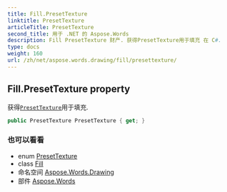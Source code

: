 ```yaml
---
title: Fill.PresetTexture
linktitle: PresetTexture
articleTitle: PresetTexture
second_title: 用于 .NET 的 Aspose.Words
description: Fill PresetTexture 财产. 获得PresetTexture用于填充 在 C#.
type: docs
weight: 160
url: /zh/net/aspose.words.drawing/fill/presettexture/
---
```

## Fill.PresetTexture property

获得[`PresetTexture`](../../presettexture/)用于填充.

```csharp
public PresetTexture PresetTexture { get; }
```

### 也可以看看

* enum [PresetTexture](../../presettexture/)
* class [Fill](../)
* 命名空间 [Aspose.Words.Drawing](../../../aspose.words.drawing/)
* 部件 [Aspose.Words](../../../)
